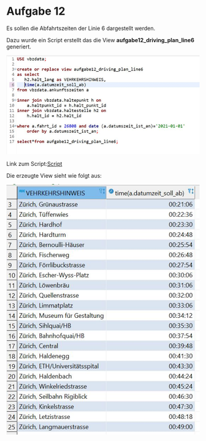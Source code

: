 # Aufgabe 12
Es sollen die Abfahrtszeiten der Linie 6 dargestellt werden.

Dazu wurde ein Script erstellt das die View **aufgabe12_driving_plan_line6** generiert.

![script](/Images/Aufgabe12/script.jpg)

Link zum Script:[Script](/Scripts/Aufgabe12/driving_plan_line6.sql)

Die erzeugte View sieht wie folgt aus:

![view](/Images/Aufgabe12/view.jpg)